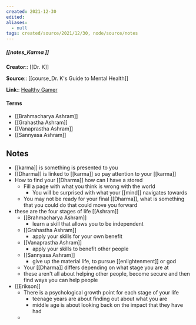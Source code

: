 ```yaml
---
created: 2021-12-30 
edited: 
aliases:
  - null
tags: created/source/2021/12/30, node/source/notes
---
```


##### [[notes_Karma ]]
**Creator**:: [[Dr. K]]
 
**Source**:: [[course_Dr. K's Guide to Mental Health]]

**Link**:: [Healthy Gamer](https://coaching.healthygamer.gg/guide/lessons/karma)

#### Terms
- [[Brahmacharya Ashram]]
- [[Grahastha Ashram]]
- [[Vanaprastha Ashram]]
- [[Sannyasa Ashram]]

## Notes
- [[karma]] is something is presented to you
- [[Dharma]] is linked to [[karma]] so pay attention to your [[karma]] 
- How to find your [[Dharma]] how can I have a stored
	- Fill a page with what you think is wrong with the world
		- You will be surprised with what your [[mind]] navigates towards
	- You may not be ready for your final [[Dharma]], what is something that you could do that could move you forward
- these are the four stages of life [[Ashram]]
	- [[Brahmacharya Ashram]]
		- learn a skill that allows you to be independent
	- [[Grahastha Ashram]]
		- apply your skills for your own benefit
	- [[Vanaprastha Ashram]]
		- apply your skills to benefit other people
	- [[Sannyasa Ashram]]
		- give up the material life, to pursue [[enlightenment]] or god
	- Your [[Dharma]] differs depending on what stage you are at 
	- these aren't all about helping other people, become secure and then find ways you can help people
-  [[Erikson]]
	- There is a psychological growth point for each stage of your life
		- teenage years are about finding out about what you are 
		- middle age is about looking back on the impact that they have had
	- 